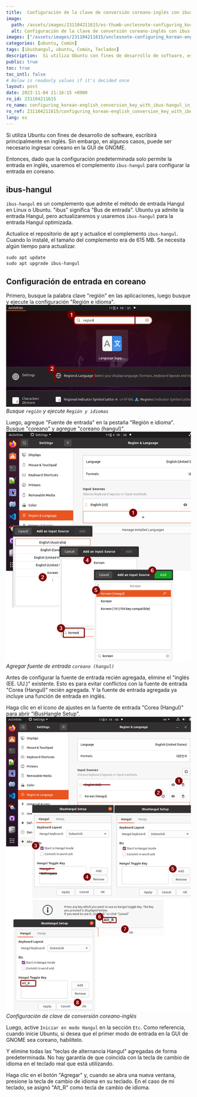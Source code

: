 ```yaml
---
title:  Configuración de la clave de conversión coreano-inglés con ibus-hangul en Ubuntu 20.04
image:
  path: /assets/images/231104211615/es-thumb-unclesnote-configuring_korean-english_conversion_key_with_ibus-hangul_in_ubuntu_20.04.png
  alt: Configuración de la clave de conversión coreano-inglés con ibus-hangul en Ubuntu 20.04
images: ["/assets/images/231104211615/unclesnote-configuring_korean-english_conversion_key_with_ibus-hangul_in_ubuntu_20.04-search_region_and_run_region_lanugages.png", "/assets/images/231104211615/unclesnote-configuring_korean-english_conversion_key_with_ibus-hangul_in_ubuntu_20.04-add_korean_hangul_input_source.png", "/assets/images/231104211615/unclesnote-configuring_korean-english_conversion_key_with_ibus-hangul_in_ubuntu_20.04-korean-english_conversion_key_setting.png"]
categories: [ubuntu, Común]
tags: [ibushangul, ubuntu, Común, Teclados]
description:  Si utiliza Ubuntu con fines de desarrollo de software, escribirá principalmente en inglés. Sin embargo, en algunos casos, puede ser necesario ingresar coreano
public: true
toc: true
toc_intl: false
# Below is readonly values if it's decided once
layout: post
date: 2023-11-04 21:16:15 +0900
ro_id: 231104211615
ro_name: configuring_korean-english_conversion_key_with_ibus-hangul_in_ubuntu_20.04
ro_ref: 231104211615/configuring_korean-english_conversion_key_with_ibus-hangul_in_ubuntu_20.04
lang: es
---
```

Si utiliza Ubuntu con fines de desarrollo de software, escribirá principalmente en inglés. Sin embargo, en algunos casos, puede ser necesario ingresar coreano en la GUI de GNOME.  

Entonces, dado que la configuración predeterminada solo permite la entrada en inglés, usaremos el complemento `ibus-hangul` para configurar la entrada en coreano.  
## ibus-hangul
`ibus-hangul` es un complemento que admite el método de entrada Hangul en Linux o Ubuntu. "ibus" significa "Bus de entrada". Ubuntu ya admite la entrada Hangul, pero actualizaremos y usaremos `ibus-hangul` para la entrada Hangul optimizada.  

Actualice el repositorio de apt y actualice el complemento `ibus-hangul`. Cuando lo instalé, el tamaño del complemento era de 615 MB. Se necesita algún tiempo para actualizar.  

```shell
sudo apt update
sudo apt upgrade ibus-hangul
```
## Configuración de entrada en coreano
Primero, busque la palabra clave "región" en las aplicaciones, luego busque y ejecute la configuración "Región e idioma".  
![Busque `región` y ejecute `Región y idiomas`](/assets/images/231104211615/unclesnote-configuring_korean-english_conversion_key_with_ibus-hangul_in_ubuntu_20.04-search_region_and_run_region_lanugages.png)
_Busque `región` y ejecute `Región y idiomas`_

Luego, agregue "Fuente de entrada" en la pestaña "Región e idioma". Busque "coreano" y agregue "coreano (hangul)".  
![Agregar fuente de entrada `coreano (hangul)`](/assets/images/231104211615/unclesnote-configuring_korean-english_conversion_key_with_ibus-hangul_in_ubuntu_20.04-add_korean_hangul_input_source.png)
_Agregar fuente de entrada `coreano (hangul)`_

Antes de configurar la fuente de entrada recién agregada, elimine el "inglés (EE. UU.)" existente. Esto es para evitar conflictos con la fuente de entrada "Corea (Hangul)" recién agregada. Y la fuente de entrada agregada ya incluye una función de entrada en inglés.  

Haga clic en el ícono de ajustes en la fuente de entrada "Corea (Hangul)" para abrir "IBusHangle Setup".  
![Configuración de clave de conversión coreano-inglés](/assets/images/231104211615/unclesnote-configuring_korean-english_conversion_key_with_ibus-hangul_in_ubuntu_20.04-korean-english_conversion_key_setting.png)
_Configuración de clave de conversión coreano-inglés_

Luego, active `Iniciar en modo Hangul` en la sección `Etc`. Como referencia, cuando inicie Ubuntu, si desea que el primer modo de entrada en la GUI de GNOME sea coreano, habilítelo.  

Y elimine todas las "teclas de alternancia Hangul" agregadas de forma predeterminada. No hay garantía de que coincida con la tecla de cambio de idioma en el teclado real que está utilizando.  

Haga clic en el botón "Agregar" y, cuando se abra una nueva ventana, presione la tecla de cambio de idioma en su teclado. En el caso de mi teclado, se asignó "Alt_R" como tecla de cambio de idioma.  
